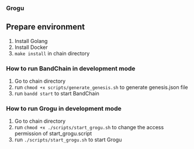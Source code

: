 ### Grogu

## Prepare environment

1. Install Golang
2. Install Docker
3. `make install` in chain directory

### How to run BandChain in development mode

1. Go to chain directory
2. run `chmod +x scripts/generate_genesis.sh` to generate genesis.json file
3. run `bandd start` to start BandChain

### How to run Grogu in development mode

1. Go to chain directory
2. run `chmod +x ./scripts/start_grogu.sh` to change the access permission of start_grogu.script
3. run `./scripts/start_grogu.sh` to start Grogu

